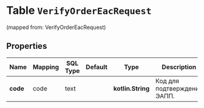 
# Table `VerifyOrderEacRequest`
(mapped from: VerifyOrderEacRequest)

## Properties
Name | Mapping | SQL Type | Default | Type | Description | Notes
---- | ------- | -------- | ------- | ---- | ----------- | -----
**code** | code | text |  | **kotlin.String** | Код для подтверждения ЭАПП. |  [optional]



